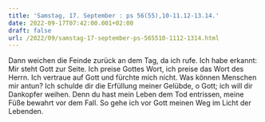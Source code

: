 ```yaml
---
title: 'Samstag, 17. September : ps 56(55),10-11.12-13.14.'
date: 2022-09-17T07:42:00.001+02:00
draft: false
url: /2022/09/samstag-17-september-ps-565510-1112-1314.html
---
```


Dann weichen die Feinde zurück an dem Tag, da ich rufe. Ich habe erkannt: Mir steht Gott zur Seite. Ich preise Gottes Wort, ich preise das Wort des Herrn. Ich vertraue auf Gott und fürchte mich nicht. Was können Menschen mir antun? Ich schulde dir die Erfüllung meiner Gelübde, o Gott; ich will dir Dankopfer weihen. Denn du hast mein Leben dem Tod entrissen, meine Füße bewahrt vor dem Fall. So gehe ich vor Gott meinen Weg im Licht der Lebenden.
